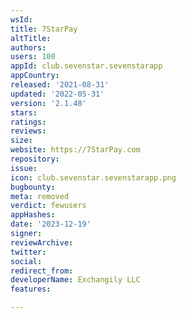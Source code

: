 ```yaml
---
wsId: 
title: 7StarPay
altTitle: 
authors: 
users: 100
appId: club.sevenstar.sevenstarapp
appCountry: 
released: '2021-08-31'
updated: '2022-05-31'
version: '2.1.48'
stars: 
ratings: 
reviews: 
size: 
website: https://7StarPay.com
repository: 
issue: 
icon: club.sevenstar.sevenstarapp.png
bugbounty: 
meta: removed
verdict: fewusers
appHashes: 
date: '2023-12-19'
signer: 
reviewArchive: 
twitter: 
social: 
redirect_from: 
developerName: Exchangily LLC
features: 

---
```


